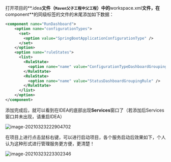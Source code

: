 打开项目的**.idea**文件（`Maven父子工程中父工程`）中的**workspace.xml**文件，在**component**的同级标签的文件的末尾添加如下数据：

```xml
<component name="RunDashboard">
    <option name="configurationTypes">
      <set>
        <option value="SpringBootApplicationConfigurationType" />
      </set>
    </option>
    <option name="ruleStates">
      <list>
        <RuleState>
          <option name="name" value="ConfigurationTypeDashboardGroupingRule" />
        </RuleState>
        <RuleState>
          <option name="name" value="StatusDashboardGroupingRule" />
        </RuleState>
      </list>
    </option>
</component>
```

添加完成后，就可以看到在IDEA的底部出现**Services**窗口了（若添加后Services窗口并未出现，请重启IDEA）

![image-20210323222904702](C:\Users\22341\AppData\Roaming\Typora\typora-user-images\image-20210323222904702.png)

在项目上进行点击鼠标右键，可以进行启动项目，各个服务启动后效果如下，个人认为这种形式进行管理服务更方便，更清楚！

![image-20210323223302346](C:\Users\22341\AppData\Roaming\Typora\typora-user-images\image-20210323223302346.png)